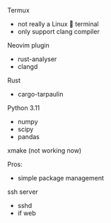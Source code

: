 Termux

- not really a Linux 🐧 terminal
- only support clang compiler

Neovim plugin

- rust-analyser
- clangd

Rust

- cargo-tarpaulin

Python 3.11

- numpy
- scipy
- pandas

xmake (not working now)


Pros:

- simple package management

ssh server

- sshd
- if
web
